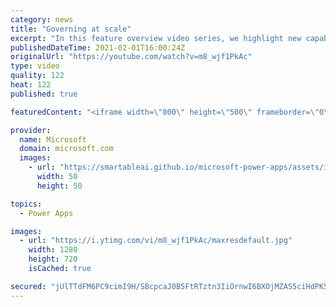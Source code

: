 ```yaml
---
category: news
title: "Governing at scale"
excerpt: "In this feature overview video series, we highlight new capabilities included in the latest update to Microsoft Power Apps.  Microsoft's Power Platform is a rich ecosystem of more than three hundred Microsoft and non-Microsoft connectors that can be leveraged by apps and flows. We are proud to introduce"
publishedDateTime: 2021-02-01T16:00:24Z
originalUrl: "https://youtube.com/watch?v=m8_wjf1PkAc"
type: video
quality: 122
heat: 122
published: true

featuredContent: "<iframe width=\"800\" height=\"500\" frameborder=\"0\" src=\"https://www.youtube.com/embed/m8_wjf1PkAc\" allow=\"accelerometer; autoplay; encrypted-media; gyroscope; picture-in-picture\" allowfullscreen></iframe>"

provider:
  name: Microsoft
  domain: microsoft.com
  images:
    - url: "https://smartableai.github.io/microsoft-power-apps/assets/images/organizations/microsoft.com-50x50.jpg"
      width: 50
      height: 50

topics:
  - Power Apps

images:
  - url: "https://i.ytimg.com/vi/m8_wjf1PkAc/maxresdefault.jpg"
    width: 1280
    height: 720
    isCached: true

secured: "jUlTTdFM6PC9cimI9H/SBcpcaJ0B5FtRTztn3IiOrnwI6BXOjMZAS5ciHdPK5GmGvp6cD7XK/Gq+6ebsUwP3N8Hs4/TumzWoag/n5pTURBvQkMcDgKKnNxR5sl/FSom8bHfv7UtaXhHui4Q+CLa0kikjkT/QDoxkdorYKeME9z+qxwmBtM79DIcE8pB6vv2iuFgjQVNZO/GetNAD4OMZCZbBYHOwc4KU5bBl9XCuKaJbkjtLuU2gctUi3Q9vL6VTZTLnGPt2h3h7vl8kyx4Op9HA9Ba91fqEs/6NIuUEL97YBabwupsux06B3Ntzy4+w4PMAtkPIi7l1gnzuciAJKSpya89Ge56Uz+8JtrGBuM6gvfPugy/hHZiPArYm+bt34ciVP+wPPnGCHt7WLfp3w4KW84afOABFMej2SJjOjLA=;RlAjpdy9GOplU4Q5eMsDlQ=="
---
```


